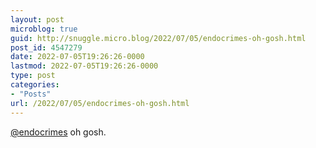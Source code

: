 ```yaml
---
layout: post
microblog: true
guid: http://snuggle.micro.blog/2022/07/05/endocrimes-oh-gosh.html
post_id: 4547279
date: 2022-07-05T19:26:26-0000
lastmod: 2022-07-05T19:26:26-0000
type: post
categories:
- "Posts"
url: /2022/07/05/endocrimes-oh-gosh.html
---
```

<p><span class="h-card" translate="no"><a href="https://toot.cat/@endocrimes" class="u-url mention">@<span>endocrimes</span></a></span> oh gosh.</p>
